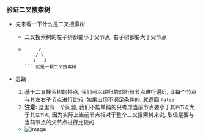 ### 验证二叉搜索树

* 先来看一下什么是二叉搜索树
    * 二叉搜索树的左子树都要小于父节点, 右子树都要大于父节点 
    * ```
           2
          / \
         1   3
      ``` 就是一颗二叉搜索树

* 思路
  1. 基于二叉搜索树的特点, 我们可以递归的对所有节点进行遍历, 让每个节点与其左右子节点进行比较, 如果出现不满足条件的, 就返回 `false`
  2. **注意:** 这里有一个问题, 我们不能单纯的只考虑当前节点要小于其`右节点`大于其`左节点`, 因为实际上当前节点相对于整个二叉搜索树来说, 取值是要与当前节点的父节点进行比较的

  * ![image](https://github.com/toastbin/DailyProblems/blob/master/src/code/4isValidBST/isValidBST.jpg)